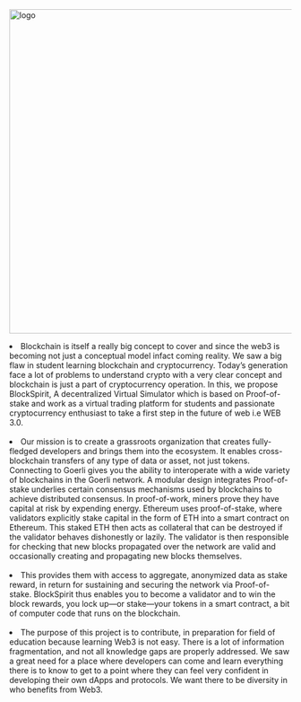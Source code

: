 
<img width="578" alt="logo" src="https://user-images.githubusercontent.com/82377810/203807733-19476645-0cb0-4ef2-8efa-657d309eb992.png">

<p><li> Blockchain is itself a really big concept to cover and since the web3 is becoming not just a conceptual model infact coming reality. We saw a big flaw in student learning blockchain and cryptocurrency. Today’s generation face a lot of problems to understand crypto with a very clear concept and blockchain is just a part of cryptocurrency operation. In this, we propose BlockSpirit, A decentralized Virtual Simulator which is based on Proof-of-stake and work as a virtual trading platform for students and passionate cryptocurrency enthusiast to take a first step in the future of web i.e WEB 3.0.</li>
  <br>
<li> Our mission is to create a grassroots organization that creates fully-fledged developers and brings them into the ecosystem. It enables cross-blockchain transfers of any type of data or asset, not just tokens. Connecting to Goerli gives you the ability to interoperate with a wide variety of blockchains in the Goerli network.
A modular design integrates Proof-of-stake underlies certain consensus mechanisms used by blockchains to achieve distributed consensus. In proof-of-work, miners prove they have capital at risk by expending energy. Ethereum uses proof-of-stake, where validators explicitly stake capital in the form of ETH into a smart contract on Ethereum. This staked ETH then acts as collateral that can be destroyed if the validator behaves dishonestly or lazily. The validator is then responsible for checking that new blocks propagated over the network are valid and occasionally creating and propagating new blocks themselves.</li>
  <br>
<li>This provides them with access to aggregate, anonymized data as stake reward, in return for sustaining and securing the network via Proof-of-stake. BlockSpirit thus enables you to become a validator and to win the block rewards, you lock up—or stake—your tokens in a smart contract, a bit of computer code that runs on the blockchain.</li>
<br>
<li>The purpose of this project is to contribute, in preparation for field of education because learning Web3 is not easy. There is a lot of information fragmentation, and not all knowledge gaps are properly addressed. We saw a great need for a place where developers can come and learn everything there is to know to get to a point where they can feel very confident in developing their own dApps and protocols. We want there to be diversity in who benefits from Web3. </li>
</p>
